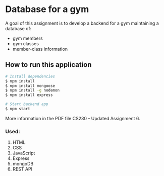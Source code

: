 # Database for a gym

A goal of this assignment is to develop a backend for a gym maintaining a database of:
- gym members
- gym classes
- member-class information


## How to run this application

```bash
# Install dependencies
$ npm install
$ npm install mongoose
$ npm install -g nodemon
$ npm install express
```

```bash
# Start backend app
$ npm start
```

More information in the PDF file CS230 - Updated Assignment 6.

### Used:
1. HTML
2. CSS
3. JavaScript
4. Express
5. mongoDB
6. REST API